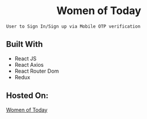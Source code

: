<h1 align="center"> Women of Today  </h1>

```
User to Sign In/Sign up via Mobile OTP verification
```

## Built With

- React JS
- React Axios
- React Router Dom
- Redux

## Hosted On:

[Women of Today](womenoftoday.netlify.app)
